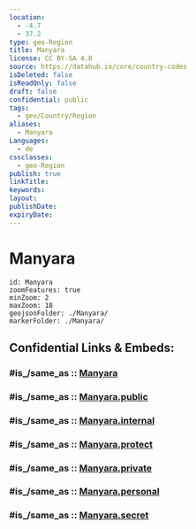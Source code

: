 ```yaml
---
location:
  - -4.7
  - 37.2
type: geo-Region
title: Manyara
license: CC BY-SA 4.0
source: https://datahub.io/core/country-codes
isDeleted: false
isReadOnly: false
draft: false
confidential: public
tags:
  - geo/Country/Region
aliases:
  - Manyara
Languages:
  - de
cssclasses:
  - geo-Region
publish: true
linkTitle:
keywords:
layout:
publishDate:
expiryDate:
---
```


# Manyara

```leaflet
id: Manyara
zoomFeatures: true 
minZoom: 2 
maxZoom: 18
geojsonFolder: ./Manyara/
markerFolder: ./Manyara/
```


## Confidential Links & Embeds: 

### #is_/same_as :: [Manyara](/_Standards/Earth/Continent/Africa/Africa~East/Tanzania/regions~Tanzania/Manyara.md) 

### #is_/same_as :: [Manyara.public](/_public/Earth/Continent/Africa/Africa~East/Tanzania/regions~Tanzania/Manyara.public.md) 

### #is_/same_as :: [Manyara.internal](/_internal/Earth/Continent/Africa/Africa~East/Tanzania/regions~Tanzania/Manyara.internal.md) 

### #is_/same_as :: [Manyara.protect](/_protect/Earth/Continent/Africa/Africa~East/Tanzania/regions~Tanzania/Manyara.protect.md) 

### #is_/same_as :: [Manyara.private](/_private/Earth/Continent/Africa/Africa~East/Tanzania/regions~Tanzania/Manyara.private.md) 

### #is_/same_as :: [Manyara.personal](/_personal/Earth/Continent/Africa/Africa~East/Tanzania/regions~Tanzania/Manyara.personal.md) 

### #is_/same_as :: [Manyara.secret](/_secret/Earth/Continent/Africa/Africa~East/Tanzania/regions~Tanzania/Manyara.secret.md)

